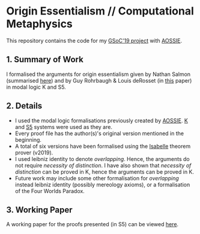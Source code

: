 # Origin Essentialism // Computational Metaphysics
This repository contains the code for my [GSoC'19 project](https://summerofcode.withgoogle.com/projects/#5151227975827456) with [AOSSIE](http://aossie.org). 

## 1. Summary of Work
I formalised the arguments for origin essentialism given by Nathan Salmon (summarised [here](https://plato.stanford.edu/entries/essential-accidental/origin-essentialism.html)) and by Guy Rohrbaugh & Louis deRosset (in [this](https://doi.org/10.1093/mind/113.452.705) paper) in modal logic K and S5.

## 2. Details
* I used the modal logic formalisations previously created by [AOSSIE](https://gitlab.com/aossie/ComputationalPhilosophy/). [K](https://gitlab.com/aossie/ComputationalPhilosophy/blob/5296e31ff8115ff7ea2d6c900c32f101ec3322c3/Formalizations/Isabelle/QML.thy) and [S5](https://gitlab.com/aossie/ComputationalPhilosophy/blob/5296e31ff8115ff7ea2d6c900c32f101ec3322c3/Formalizations/Isabelle/QML_S5.thy) systems were used as they are.
* Every proof file has the author(s)'s original version mentioned in the beginning. 
* A total of six versions have been formalised using the [Isabelle](http://isabelle.in.tum.de/) theorem prover (v2019). 
* I used leibniz identity to denote *overlapping*. Hence, the arguments do not require *necessity of distinction*. I have also shown that *necessity of distinction* can be proved in K, hence the arguments can be proved in K. 
* Future work may include some other formalisation for *overlapping* instead leibniz identity (possibly mereology axioms), or a formalisation of the Four Worlds Paradox.

## 3. Working Paper
A working paper for the proofs presented (in S5) can be viewed [here](https://drive.google.com/file/d/10vvm-rPawmxUcBszhSrrpPtIO80sgF0a/view?usp=sharing).
